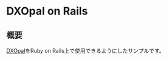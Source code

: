# DXOpal on Rails
## 概要

[DXOpal](https://github.com/yhara/dxopal)をRuby on Rails上で使用できるようにしたサンプルです。
